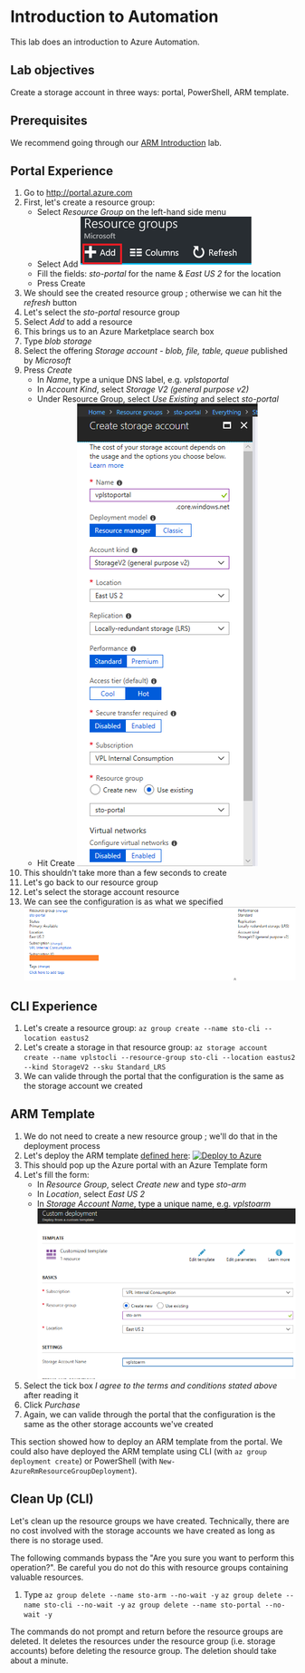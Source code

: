 # Introduction to Automation

This lab does an introduction to Azure Automation.

## Lab objectives

Create a storage account in three ways:  portal, PowerShell, ARM template.

## Prerequisites

We recommend going through our [ARM Introduction](https://github.com/vplauzon/azure-training/tree/master/arm-intro) lab.

## Portal Experience

1. Go to http://portal.azure.com
1. First, let's create a resource group:
    * Select *Resource Group* on the left-hand side menu
    * Select Add
    ![Add Resource Group](images/add-rg.png)
    * Fill the fields:  *sto-portal* for the name & *East US 2* for the location
    * Press Create
1. We should see the created resource group ; otherwise we can hit the *refresh* button
1. Let's select the *sto-portal* resource group
1. Select *Add* to add a resource
1. This brings us to an Azure Marketplace search box
1. Type *blob storage*
1. Select the offering *Storage account - blob, file, table, queue* published by *Microsoft*
1. Press *Create*
    * In *Name*, type a unique DNS label, e.g. *vplstoportal*
    * In *Account Kind*, select *Storage V2 (general purpose v2)*
    * Under Resource Group, select *Use Existing* and select *sto-portal*
    * Hit Create
    ![Create storage account](images/portal-storage.png)
1. This shouldn't take more than a few seconds to create
1. Let's go back to our resource group
1. Let's select the storage account resource
1. We can see the configuration is as what we specified
![Storage Configuration](images/portal-config.png)

## CLI Experience

1. Let's create a resource group:
`az group create --name sto-cli --location eastus2`
1. Let's create a storage in that resource group:
`az storage account create --name vplstocli --resource-group sto-cli --location eastus2 --kind StorageV2 --sku Standard_LRS`
1. We can valide through the portal that the configuration is the same as the storage account we created

## ARM Template

1. We do not need to create a new resource group ; we'll do that in the deployment process
1. Let's deploy the ARM template [defined here](https://github.com/vplauzon/azure-training/blob/master/automation-intro/storage-arm-template.json):
[![Deploy to Azure](http://azuredeploy.net/deploybutton.png)](https://portal.azure.com/#create/Microsoft.Template/uri/https%3A%2F%2Fraw.githubusercontent.com%2Fvplauzon%2Fazure-training%2Fmaster%2Fautomation-intro%2Fstorage-arm-template.json)
1. This should pop up the Azure portal with an Azure Template form
1. Let's fill the form:
    * In *Resource Group*, select *Create new* and type *sto-arm*
    * In *Location*, select *East US 2*
    * In *Storage Account Name*, type a unique name, e.g. *vplstoarm*
    ![ARM Template Form](images/portal-arm.png)
1. Select the tick box *I agree to the terms and conditions stated above* after reading it
1. Click *Purchase*
1. Again, we can valide through the portal that the configuration is the same as the other storage accounts we've created

This section showed how to deploy an ARM template from the portal.  We could also have deployed the ARM template using CLI (with `az group deployment create`) or PowerShell (with `New-AzureRmResourceGroupDeployment`).

## Clean Up (CLI)

Let's clean up the resource groups we have created.  Technically, there are no cost involved with the storage accounts we have created as long as there is no storage used.

The following commands bypass the "Are you sure you want to perform this operation?".  Be careful you do not do this with resource groups containing valuable resources.

1.  Type
`az group delete --name sto-arm --no-wait -y`
`az group delete --name sto-cli --no-wait -y`
`az group delete --name sto-portal --no-wait -y`

The commands do not prompt and return before the resource groups are deleted.  It deletes the resources under the resource group (i.e. storage accounts) before deleting the resource group.  The deletion should take about a minute.